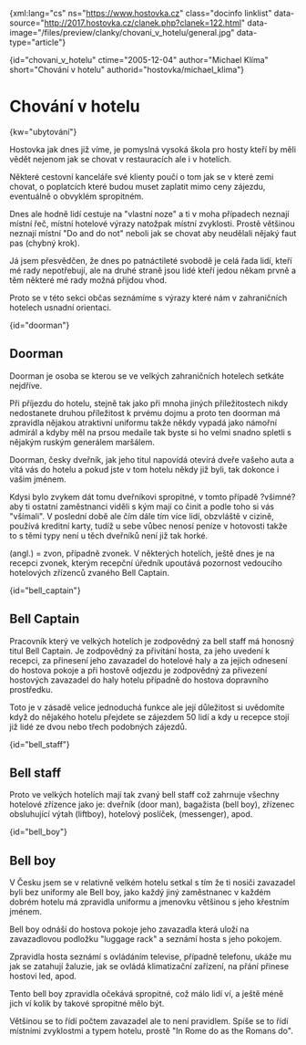 
{xml:lang="cs" ns="https://www.hostovka.cz" class="docinfo linklist" data-source="http://2017.hostovka.cz/clanek.php?clanek=122.html" data-image="/files/preview/clanky/chovani\_v\_hotelu/general.jpg" data-type="article"}

{id="chovani\_v\_hotelu" ctime="2005-12-04" author="Michael Klíma" short="Chování v hotelu" authorid="hostovka/michael_klima"}

# Chování v hotelu

<!-- generated attribute kw by user_udpatekw.sh on 2019-03-13, do not edit -->

{kw="ubytování"}

Hostovka jak dnes již víme, je pomyslná vysoká škola pro hosty kteří by měli vědět nejenom jak se chovat v restauracích ale i v hotelích.

Některé cestovní kanceláře své klienty poučí o tom jak se v které zemi chovat, o poplatcích které budou muset zaplatit mimo ceny zájezdu, eventuálně o obvyklém spropitném.

Dnes ale hodně lidí cestuje na "vlastní noze" a ti v moha případech neznají místní řeč, místní hotelové výrazy natožpak místní zvyklosti. Prostě většinou neznají místní "Do and do not" neboli jak se chovat aby neudělali nějaký faut pas (chybný krok).

Já jsem přesvědčen, že dnes po patnáctileté svobodě je celá řada lidí, kteří mé rady nepotřebují, ale na druhé straně jsou lidé kteří jedou někam prvně a těm některé mé rady možná přijdou vhod.

Proto se v této sekci občas seznámíme s výrazy které nám v zahraničních hotelech usnadní orientaci.

{id="doorman"}

## Doorman

Doorman je osoba se kterou se ve velkých zahraničních hotelech setkáte nejdříve.

Při příjezdu do hotelu, stejně tak jako při mnoha jiných příležitostech nikdy nedostanete druhou příležitost k prvému dojmu a proto ten doorman má zpravidla nějakou atraktivní uniformu takže někdy vypadá jako námořní admirál a kdyby měl na prsou medaile tak byste si ho velmi snadno spletli s nějakým ruským generálem maršálem.

Doorman, česky dveřník, jak jeho titul napovídá otevírá dveře vašeho auta a vítá vás do hotelu a pokud jste v tom hotelu někdy již byli, tak dokonce i vašim jménem.

Kdysi bylo zvykem dát tomu dveřníkovi spropitné, v tomto případě ?všimné? aby ti ostatní zaměstnanci viděli s kým mají co činit a podle toho si vás "všímali". V poslední době ale čím dále tím více lidí, obzvláště v cizině, používá kreditní karty, tudíž u sebe vůbec nenosí peníze v hotovosti takže to s těmi typy není u těch dveřníků není již tak horké.

(angl.) = zvon, případně zvonek. V některých hotelích, ještě dnes je na recepci zvonek, kterým recepční úředník upoutává pozornost vedoucího hotelových zřízenců zvaného Bell Captain.

{id="bell_captain"}

## Bell Captain

Pracovník který ve velkých hotelích je zodpovědný za bell staff má honosný titul Bell Captain. Je zodpovědný za přivítání hosta, za jeho uvedení k recepci, za přinesení jeho zavazadel do hotelové haly a za jejich odnesení do hostova pokoje a při hostově odjezdu je zodpovědný za přivezení hostových zavazadel do haly hotelu případně do hostova dopravního prostředku.

Toto je v zásadě velice jednoduchá funkce ale její důležitost si uvědomíte když do nějakého hotelu přejdete se zájezdem 50 lidí a kdy u recepce stojí již lidé ze dvou nebo třech podobných zájezdů.

{id="bell_staff"}

## Bell staff

Proto ve velkých hotelích mají tak zvaný bell staff což zahrnuje všechny hotelové zřízence jako je: dveřník (door man), bagažista (bell boy), zřízenec obsluhující výtah (liftboy), hotelový poslíček, (messenger), apod.

{id="bell_boy"}

## Bell boy

V Česku jsem se v relativně velkém hotelu setkal s tím že ti nosiči zavazadel byli bez uniformy ale Bell boy, jako každý jiný zaměstnanec v každém dobrém hotelu má zpravidla uniformu a jmenovku většinou s jeho křestním jménem.

Bell boy odnáší do hostova pokoje jeho zavazadla která uloží na zavazadlovou podložku "luggage rack" a seznámí hosta s jeho pokojem.

Zpravidla hosta seznámí s ovládáním televise, případně telefonu, ukáže mu jak se zatahují žaluzie, jak se ovládá klimatizační zařízení, na přání přinese hostovi led, apod.

Tento bell boy zpravidla očekává spropitné, což málo lidí ví, a ještě méně jich ví kolik by takové spropitné mělo být.

Většinou se to řídí počtem zavazadel ale to není pravidlem. Spíše se to řídí místními zvyklostmi a typem hotelu, prostě "In Rome do as the Romans do".

